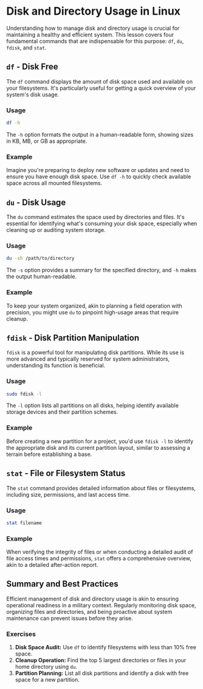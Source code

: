 # Disk and Directory Usage in Linux

Understanding how to manage disk and directory usage is crucial for maintaining a healthy and efficient system. This lesson covers four fundamental commands that are indispensable for this purpose: `df`, `du`, `fdisk`, and `stat`.

## `df` - Disk Free
The `df` command displays the amount of disk space used and available on your filesystems. It's particularly useful for getting a quick overview of your system's disk usage.

### Usage
```bash
df -h
```
The `-h` option formats the output in a human-readable form, showing sizes in KB, MB, or GB as appropriate.

### Example
Imagine you're preparing to deploy new software or updates and need to ensure you have enough disk space. Use `df -h` to quickly check available space across all mounted filesystems.

## `du` - Disk Usage
The `du` command estimates the space used by directories and files. It's essential for identifying what's consuming your disk space, especially when cleaning up or auditing system storage.

### Usage
```bash
du -sh /path/to/directory
```
The `-s` option provides a summary for the specified directory, and `-h` makes the output human-readable.

### Example
To keep your system organized, akin to planning a field operation with precision, you might use `du` to pinpoint high-usage areas that require cleanup.

## `fdisk` - Disk Partition Manipulation
`fdisk` is a powerful tool for manipulating disk partitions. While its use is more advanced and typically reserved for system administrators, understanding its function is beneficial.

### Usage
```bash
sudo fdisk -l
```
The `-l` option lists all partitions on all disks, helping identify available storage devices and their partition schemes.

### Example
Before creating a new partition for a project, you'd use `fdisk -l` to identify the appropriate disk and its current partition layout, similar to assessing a terrain before establishing a base.

## `stat` - File or Filesystem Status
The `stat` command provides detailed information about files or filesystems, including size, permissions, and last access time.

### Usage
```bash
stat filename
```

### Example
When verifying the integrity of files or when conducting a detailed audit of file access times and permissions, `stat` offers a comprehensive overview, akin to a detailed after-action report.

## Summary and Best Practices
Efficient management of disk and directory usage is akin to ensuring operational readiness in a military context. Regularly monitoring disk space, organizing files and directories, and being proactive about system maintenance can prevent issues before they arise.

### Exercises
1. **Disk Space Audit:** Use `df` to identify filesystems with less than 10% free space.
2. **Cleanup Operation:** Find the top 5 largest directories or files in your home directory using `du`.
3. **Partition Planning:** List all disk partitions and identify a disk with free space for a new partition.
